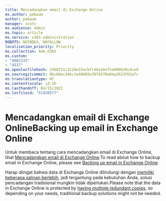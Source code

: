 ```yaml
---
title: Mencadangkan email di Exchange Online
ms.author: pebaum
author: pebaum
manager: scotv
ms.audience: Admin
ms.topic: article
ms.service: o365-administration
ROBOTS: NOINDEX, NOFOLLOW
localization_priority: Priority
ms.collection: Adm_O365
ms.custom:
- "9002333"
- "4537"
ms.openlocfilehash: 3368f31c312de15acbfc46a16ef5a989b20cdce9
ms.sourcegitcommit: 8bc60ec34bc1e40685e3976576e04a2623f63a7c
ms.translationtype: HT
ms.contentlocale: id-ID
ms.lasthandoff: 04/15/2021
ms.locfileid: "51820577"
---
```

# <a name="backing-up-email-in-exchange-online"></a><span data-ttu-id="8c36d-102">Mencadangkan email di Exchange Online</span><span class="sxs-lookup"><span data-stu-id="8c36d-102">Backing up email in Exchange Online</span></span>

<span data-ttu-id="8c36d-103">Untuk membaca tentang cara mencadangkan email di Exchange Online, lihat [Mencadangkan email di Exchange Online](https://docs.microsoft.com/exchange/back-up-email).</span><span class="sxs-lookup"><span data-stu-id="8c36d-103">To read about how to backup email in Exchange Online, please see [Backing up email in Exchange Online](https://docs.microsoft.com/exchange/back-up-email).</span></span>

<span data-ttu-id="8c36d-104">Harap diingat bahwa data di Exchange Online dilindungi dengan [memiliki beberapa salinan berlebih](https://docs.microsoft.com/office365/servicedescriptions/exchange-online-service-description/high-availability-and-business-continuity), jadi tergantung pada kebutuhan Anda, solusi pencadangan tradisional mungkin tidak diperlukan.</span><span class="sxs-lookup"><span data-stu-id="8c36d-104">Please note that the data in Exchange Online is protected by [having multiple redundant copies](https://docs.microsoft.com/office365/servicedescriptions/exchange-online-service-description/high-availability-and-business-continuity), so depending on your needs, traditional backup solutions might not be needed.</span></span>
